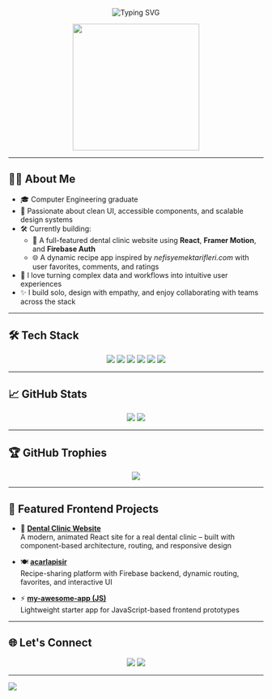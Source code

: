 <!-- Banner Section -->
<p align="center">
  <img src="https://readme-typing-svg.demolab.com?font=Fira+Code&duration=3000&pause=1000&center=true&vCenter=true&width=440&lines=Hi+there!+I'm+Arda+👋;Frontend+Focused+Engineer+%7C+React+Lover;Crafting+modern+UIs+for+real-world+needs!" alt="Typing SVG" />
</p>

<p align="center">
  <img src="https://media.giphy.com/media/3ohzdIuqJoo8QdKlnW/giphy.gif" width="250"/>
</p>

---

## 👨‍💻 About Me

- 🎓 Computer Engineering graduate  
- 🎨 Passionate about clean UI, accessible components, and scalable design systems  
- 🛠 Currently building:  
  - 🦷 A full-featured dental clinic website using **React**, **Framer Motion**, and **Firebase Auth**  
  - 🌐 A dynamic recipe app inspired by *nefisyemektarifleri.com* with user favorites, comments, and ratings  
- 🧠 I love turning complex data and workflows into intuitive user experiences  
- ✨ I build solo, design with empathy, and enjoy collaborating with teams across the stack

---

## 🛠 Tech Stack

<p align="center">
  <img src="https://img.shields.io/badge/React-61DAFB?style=flat&logo=react&logoColor=white" />
  <img src="https://img.shields.io/badge/Framer%20Motion-EF0178?style=flat&logo=framer&logoColor=white" />
  <img src="https://img.shields.io/badge/Firebase-FFCA28?style=flat&logo=firebase&logoColor=black" />
  <img src="https://img.shields.io/badge/JavaScript-F7DF1E?style=flat&logo=javascript&logoColor=black" />
  <img src="https://img.shields.io/badge/CSS3-1572B6?style=flat&logo=css3&logoColor=white" />
  <img src="https://img.shields.io/badge/Vercel-000000?style=flat&logo=vercel&logoColor=white" />
</p>

---

## 📈 GitHub Stats

<p align="center">
  <img src="https://github-readme-stats.vercel.app/api?username=ArdaBass&show_icons=true&theme=radical" />
  <img src="https://github-readme-streak-stats.herokuapp.com/?user=ArdaBass&theme=radical" />
</p>

---

## 🏆 GitHub Trophies

<p align="center">
  <img src="https://github-profile-trophy.vercel.app/?username=ArdaBass&theme=tokyonight&column=7" />
</p>

---

## 📌 Featured Frontend Projects

- 🦷 **[Dental Clinic Website](https://github.com/ArdaBass)**  
  A modern, animated React site for a real dental clinic – built with component-based architecture, routing, and responsive design

- 🍽 **[acarlapisir](https://github.com/ArdaBass)**  
  Recipe-sharing platform with Firebase backend, dynamic routing, favorites, and interactive UI

- ⚡ **[my-awesome-app (JS)](https://github.com/ArdaBass/my-awesome-app)**  
  Lightweight starter app for JavaScript-based frontend prototypes

---

## 🌐 Let's Connect

<p align="center">
  <a href="https://www.linkedin.com/in/ardabass/"><img src="https://img.shields.io/badge/-LinkedIn-0077B5?style=flat&logo=linkedin&logoColor=white"/></a>
  <a href="mailto:your@email.com"><img src="https://img.shields.io/badge/-Email-EA4335?style=flat&logo=gmail&logoColor=white"/></a>
</p>

---

<img src="https://raw.githubusercontent.com/Akshay090/svg-background/main/wave1.svg" />
